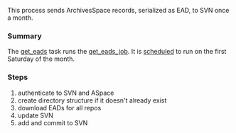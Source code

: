 This process sends ArchivesSpace records, serialized as EAD, to SVN once a month.

### Summary
The [get_eads](https://github.com/pulibrary/lib_jobs/blob/main/lib/tasks/lib_jobs.rake) task runs the [get_eads_job](https://github.com/pulibrary/lib_jobs/blob/main/app/models/aspace_svn/get_eads_job.rb
). It is [scheduled](https://github.com/pulibrary/lib_jobs/blob/main/config/schedule.rb) to run on the first Saturday of the month.

### Steps
1. authenticate to SVN and ASpace
2. create directory structure if it doesn't already exist
3. download EADs for all repos
4. update SVN
5. add and commit to SVN

